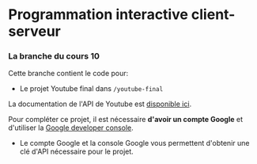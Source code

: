 # Programmation interactive client-serveur
### La branche du cours 10

Cette branche contient le code pour:
- Le projet Youtube final dans `/youtube-final`

La documentation de l'API de Youtube est [disponible ici](https://developers.google.com/youtube/v3/getting-started).

Pour compléter ce projet, il est nécessaire **d'avoir un compte Google** et d'utiliser la [Google developer console](https://www.google.com/search?q=google+developer+console&oq=google+de&aqs=chrome.0.69i59j69i57j69i59j0i433l2j69i60l3.2272j0j4&sourceid=chrome&ie=UTF-8).
- Le compte Google et la console Google vous permettent d'obtenir une clé d'API nécessaire pour le projet.
